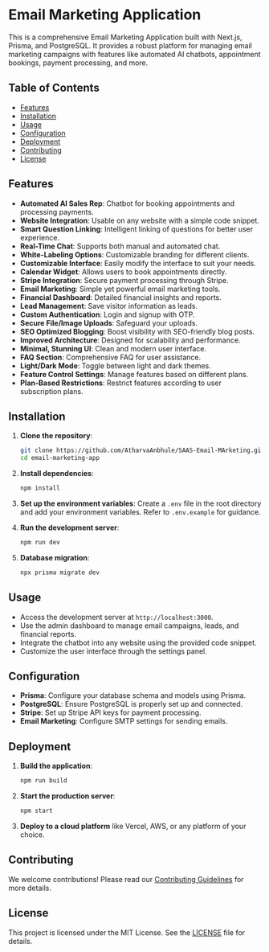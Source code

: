 # Email Marketing Application

This is a comprehensive Email Marketing Application built with Next.js, Prisma, and PostgreSQL. It provides a robust platform for managing email marketing campaigns with features like automated AI chatbots, appointment bookings, payment processing, and more.

## Table of Contents

- [Features](#features)
- [Installation](#installation)
- [Usage](#usage)
- [Configuration](#configuration)
- [Deployment](#deployment)
- [Contributing](#contributing)
- [License](#license)

## Features

- **Automated AI Sales Rep**: Chatbot for booking appointments and processing payments.
- **Website Integration**: Usable on any website with a simple code snippet.
- **Smart Question Linking**: Intelligent linking of questions for better user experience.
- **Real-Time Chat**: Supports both manual and automated chat.
- **White-Labeling Options**: Customizable branding for different clients.
- **Customizable Interface**: Easily modify the interface to suit your needs.
- **Calendar Widget**: Allows users to book appointments directly.
- **Stripe Integration**: Secure payment processing through Stripe.
- **Email Marketing**: Simple yet powerful email marketing tools.
- **Financial Dashboard**: Detailed financial insights and reports.
- **Lead Management**: Save visitor information as leads.
- **Custom Authentication**: Login and signup with OTP.
- **Secure File/Image Uploads**: Safeguard your uploads.
- **SEO Optimized Blogging**: Boost visibility with SEO-friendly blog posts.
- **Improved Architecture**: Designed for scalability and performance.
- **Minimal, Stunning UI**: Clean and modern user interface.
- **FAQ Section**: Comprehensive FAQ for user assistance.
- **Light/Dark Mode**: Toggle between light and dark themes.
- **Feature Control Settings**: Manage features based on different plans.
- **Plan-Based Restrictions**: Restrict features according to user subscription plans.

## Installation

1. **Clone the repository**:
   ```bash
   git clone https://github.com/AtharvaAnbhule/SAAS-Email-MArketing.git
   cd email-marketing-app
   ```

2. **Install dependencies**:
   ```bash
   npm install
   ```

3. **Set up the environment variables**:
   Create a `.env` file in the root directory and add your environment variables. Refer to `.env.example` for guidance.

4. **Run the development server**:
   ```bash
   npm run dev
   ```

5. **Database migration**:
   ```bash
   npx prisma migrate dev
   ```

## Usage

- Access the development server at `http://localhost:3000`.
- Use the admin dashboard to manage email campaigns, leads, and financial reports.
- Integrate the chatbot into any website using the provided code snippet.
- Customize the user interface through the settings panel.

## Configuration

- **Prisma**: Configure your database schema and models using Prisma.
- **PostgreSQL**: Ensure PostgreSQL is properly set up and connected.
- **Stripe**: Set up Stripe API keys for payment processing.
- **Email Marketing**: Configure SMTP settings for sending emails.

## Deployment

1. **Build the application**:
   ```bash
   npm run build
   ```

2. **Start the production server**:
   ```bash
   npm start
   ```

3. **Deploy to a cloud platform** like Vercel, AWS, or any platform of your choice.

## Contributing

We welcome contributions! Please read our [Contributing Guidelines](CONTRIBUTING.md) for more details.

## License

This project is licensed under the MIT License. See the [LICENSE](LICENSE) file for details.

